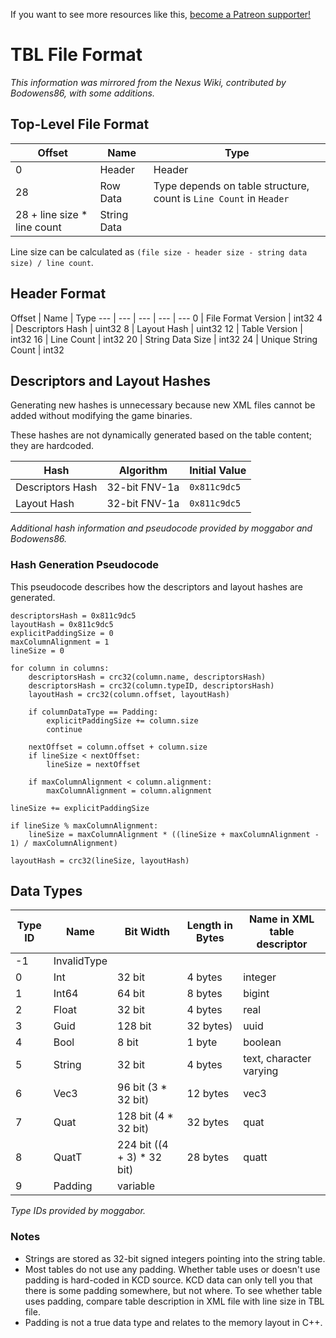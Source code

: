 <!-- TITLE: TBL File Format -->

If you want to see more resources like this, [become a Patreon supporter!](https://www.patreon.com/fireundubh) 

# TBL File Format
_This information was mirrored from the Nexus Wiki, contributed by Bodowens86, with some additions._

## Top-Level File Format

Offset | Name | Type
--- | --- | ---
0 | Header | Header
28 | Row Data | Type depends on table structure, count is `Line Count` in `Header`
28 + line size * line count | String Data |

Line size can be calculated as `(file size - header size - string data size) / line count`.

## Header Format

Offset | Name | Type
--- | --- | --- | --- | ---
0 | File Format Version | int32
4 | Descriptors Hash | uint32
8 | Layout Hash | uint32
12 | Table Version | int32
16 | Line Count | int32
20 | String Data Size | int32
24 | Unique String Count | int32

## Descriptors and Layout Hashes

Generating new hashes is unnecessary because new XML files cannot be added without modifying the game binaries.

These hashes are not dynamically generated based on the table content; they are hardcoded.

Hash | Algorithm | Initial Value
--- | --- | ---
Descriptors Hash | 32-bit FNV-1a | `0x811c9dc5`
Layout Hash | 32-bit FNV-1a | `0x811c9dc5`

_Additional hash information and pseudocode provided by moggabor and Bodowens86._

### Hash Generation Pseudocode

This pseudocode describes how the descriptors and layout hashes are generated.

```text
descriptorsHash = 0x811c9dc5
layoutHash = 0x811c9dc5
explicitPaddingSize = 0
maxColumnAlignment = 1
lineSize = 0

for column in columns:
	descriptorsHash = crc32(column.name, descriptorsHash)
	descriptorsHash = crc32(column.typeID, descriptorsHash)
	layoutHash = crc32(column.offset, layoutHash)

	if columnDataType == Padding:
		explicitPaddingSize += column.size
		continue

	nextOffset = column.offset + column.size
	if lineSize < nextOffset:
		lineSize = nextOffset

	if maxColumnAlignment < column.alignment:
		maxColumnAlignment = column.alignment

lineSize += explicitPaddingSize

if lineSize % maxColumnAlignment:
	lineSize = maxColumnAlignment * ((lineSize + maxColumnAlignment - 1) / maxColumnAlignment)

layoutHash = crc32(lineSize, layoutHash)
```

## Data Types

Type ID | Name | Bit Width | Length in Bytes | Name in XML table descriptor
--- | --- | --- | --- | ---
-1 | InvalidType | |
0 | Int | 32 bit | 4 bytes | integer
1 | Int64 | 64 bit | 8 bytes | bigint
2 | Float | 32 bit | 4 bytes | real
3 | Guid | 128 bit | 32 bytes) | uuid
4 | Bool | 8 bit | 1 byte | boolean
5 | String | 32 bit | 4 bytes | text, character varying
6 | Vec3 | 96 bit (3 * 32 bit) | 12 bytes | vec3
7 | Quat | 128 bit (4 * 32 bit) | 32 bytes | quat
8 | QuatT | 224 bit ((4 + 3) * 32 bit) | 28 bytes | quatt
9 | Padding | variable | |

_Type IDs provided by moggabor._

### Notes

* Strings are stored as 32-bit signed integers pointing into the string table.
* Most tables do not use any padding. Whether table uses or doesn't use padding is hard-coded in KCD source. KCD data can only tell you that there is some padding somewhere, but not where. To see whether table uses padding, compare table description in XML file with line size in TBL file.
* Padding is not a true data type and relates to the memory layout in C++.